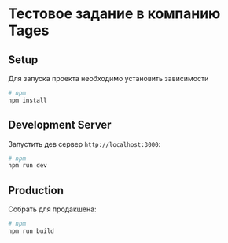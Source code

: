 # Тестовое задание в компанию Tages

## Setup

Для запуска проекта необходимо установить зависимости

```bash
# npm
npm install

```

## Development Server

Запустить дев сервер `http://localhost:3000`:

```bash
# npm
npm run dev

```

## Production

Собрать для продакшена:

```bash
# npm
npm run build

```
